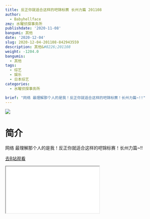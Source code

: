 ```yaml
---
title: 反正你就适合这样的吧锦标赛 长州力篇 201108
author:
  - Babyhellface
zmz: 水曜侦探事务所
publishdate: '2020-11-08'
bangumi: 其他
date: '2020-12-04'
slug: 2020-12-04-201108-842943559
description: 其他&#8226;201108
weight: -1204.0
bangumis:
  - 其他
tags:
  - 综艺
  - 娱乐
  - 日本综艺
categories:
  - 水曜侦探事务所

brief: "网络 最理解那个人的是我！反正你就适合这样的吧锦标赛！长州力篇~!!"
---
```

![](https://raw.githubusercontent.com/tcgriffith/owaraisite/master/static/tmpimg/89963df20c09f781191320c0bc84b0f7b5120c5b.jpg.480.jpg)
# 简介  
网络
最理解那个人的是我！反正你就适合这样的吧锦标赛！长州力篇~!!  

[去B站观看](https://www.bilibili.com/video/av842943559/)
<div class ="resp-container"><iframe class="testiframe" src="//player.bilibili.com/player.html?aid=842943559"", scrolling="no", allowfullscreen="true" > </iframe></div> 
